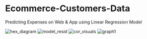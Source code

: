 # Ecommerce-Customers-Data
Predicting Expenses on Web &amp; App using Linear Regression Model

![hex_diagram](https://github.com/efipaka/Ecommerce-Customers-Data/blob/master/hex_diagram_ecommerce.png)
![model_resid](https://github.com/efipaka/Ecommerce-Customers-Data/blob/master/model_residuals_distribution.png)
![cor_visuals](https://github.com/efipaka/Ecommerce-Customers-Data/blob/master/correlations_visualized_ecommerce_data.png)
![graph1](https://github.com/efipaka/Ecommerce-Customers-Data/blob/master/yearly_amount_spent%20as%20a%20function%20of%20length%20of%20session.png)

